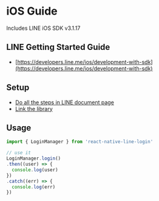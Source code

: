 # iOS Guide
Includes LINE iOS SDK v3.1.17

## LINE Getting Started Guide
- [https://developers.line.me/ios/development-with-sdk](https://developers.line.me/ios/development-with-sdk)


## Setup
- [Do all the steps in LINE document page](https://developers.line.me/ios/development-with-sdk)
- [Link the library](https://facebook.github.io/react-native/docs/linking-libraries-ios.html#manual-linking)

## Usage
```js
import { LoginManager } from 'react-native-line-login'

// use it
LoginManager.login()
.then((user) => {
  console.log(user)
})
.catch((err) => {
  console.log(err)
})
```

